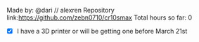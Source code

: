 Made by: @dari // alexren
Repository link:https://github.com/zebn0710/cr10smax 
Total hours so far: 0

- [x] I have a 3D printer or will be getting one before March 21st
